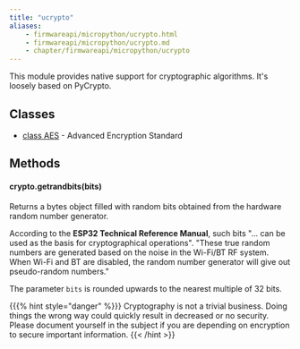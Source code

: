 ```yaml
---
title: "ucrypto"
aliases:
    - firmwareapi/micropython/ucrypto.html
    - firmwareapi/micropython/ucrypto.md
    - chapter/firmwareapi/micropython/ucrypto
---
```

This module provides native support for cryptographic algorithms. It's loosely based on PyCrypto.

## Classes

* [class AES](/pycom/aes) - Advanced Encryption Standard

## **Methods**

#### crypto.getrandbits(bits)

Returns a bytes object filled with random bits obtained from the hardware random number generator.

According to the **ESP32 Technical Reference Manual**, such bits "... can be used as the basis for cryptographical operations". "These true random numbers are generated based on the noise in the Wi-Fi/BT RF system. When Wi-Fi and BT are disabled, the random number generator will give out pseudo-random numbers."

The parameter `bits` is rounded upwards to the nearest multiple of 32 bits.

{{{% hint style="danger" %}}}
Cryptography is not a trivial business. Doing things the wrong way could quickly result in decreased or no security. Please document yourself in the subject if you are depending on encryption to secure important information.
{{< /hint >}}

